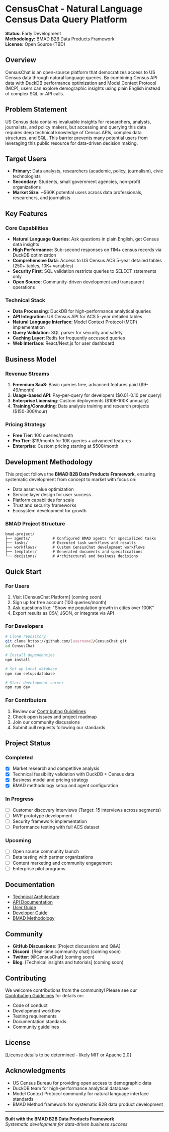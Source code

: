 # CensusChat - Natural Language Census Data Query Platform

**Status:** Early Development  
**Methodology:** BMAD B2B Data Products Framework  
**License:** Open Source (TBD)

## Overview

CensusChat is an open-source platform that democratizes access to US Census data through natural language queries. By combining Census API data with DuckDB performance optimization and Model Context Protocol (MCP), users can explore demographic insights using plain English instead of complex SQL or API calls.

## Problem Statement

US Census data contains invaluable insights for researchers, analysts, journalists, and policy makers, but accessing and querying this data requires deep technical knowledge of Census APIs, complex data structures, and SQL. This barrier prevents many potential users from leveraging this public resource for data-driven decision making.

## Target Users

- **Primary:** Data analysts, researchers (academic, policy, journalism), civic technologists
- **Secondary:** Students, small government agencies, non-profit organizations
- **Market Size:** ~560K potential users across data professionals, researchers, and journalists

## Key Features

### Core Capabilities
- **Natural Language Queries**: Ask questions in plain English, get Census data insights
- **High Performance**: Sub-second responses on 11M+ census records via DuckDB optimization  
- **Comprehensive Data**: Access to US Census ACS 5-year detailed tables (250+ tables, 10K+ variables)
- **Security First**: SQL validation restricts queries to SELECT statements only
- **Open Source**: Community-driven development and transparent operations

### Technical Stack
- **Data Processing**: DuckDB for high-performance analytical queries
- **API Integration**: US Census API for ACS 5-year detailed tables
- **Natural Language Interface**: Model Context Protocol (MCP) implementation
- **Query Validation**: SQL parser for security and safety
- **Caching Layer**: Redis for frequently accessed queries
- **Web Interface**: React/Next.js for user dashboard

## Business Model

### Revenue Streams
1. **Freemium SaaS**: Basic queries free, advanced features paid ($9-49/month)
2. **Usage-based API**: Pay-per-query for developers ($0.01-0.10 per query)
3. **Enterprise Licensing**: Custom deployments ($10K-100K annually)
4. **Training/Consulting**: Data analysis training and research projects ($150-300/hour)

### Pricing Strategy
- **Free Tier**: 100 queries/month
- **Pro Tier**: $19/month for 10K queries + advanced features
- **Enterprise**: Custom pricing starting at $500/month

## Development Methodology

This project follows the **BMAD B2B Data Products Framework**, ensuring systematic development from concept to market with focus on:

- Data asset value optimization
- Service layer design for user success
- Platform capabilities for scale
- Trust and security frameworks
- Ecosystem development for growth

### BMAD Project Structure
```
bmad-project/
├── agents/          # Configured BMAD agents for specialized tasks
├── tasks/           # Executed task workflows and results
├── workflows/       # Custom CensusChat development workflows  
├── templates/       # Generated documents and specifications
└── decisions/       # Architectural and business decisions
```

## Quick Start

### For Users
1. Visit [CensusChat Platform] (coming soon)
2. Sign up for free account (100 queries/month)
3. Ask questions like: "Show me population growth in cities over 100K"
4. Export results as CSV, JSON, or integrate via API

### For Developers
```bash
# Clone repository
git clone https://github.com/[username]/CensusChat.git
cd CensusChat

# Install dependencies
npm install

# Set up local database
npm run setup:database

# Start development server
npm run dev
```

### For Contributors
1. Review our [Contributing Guidelines](docs/CONTRIBUTING.md)
2. Check open issues and project roadmap
3. Join our community discussions
4. Submit pull requests following our standards

## Project Status

### Completed
- [x] Market research and competitive analysis
- [x] Technical feasibility validation with DuckDB + Census data
- [x] Business model and pricing strategy
- [x] BMAD methodology setup and agent configuration

### In Progress
- [ ] Customer discovery interviews (Target: 15 interviews across segments)
- [ ] MVP prototype development
- [ ] Security framework implementation
- [ ] Performance testing with full ACS dataset

### Upcoming
- [ ] Open source community launch
- [ ] Beta testing with partner organizations
- [ ] Content marketing and community engagement
- [ ] Enterprise pilot programs

## Documentation

- [Technical Architecture](docs/architecture.md)
- [API Documentation](docs/api.md)
- [User Guide](docs/user-guide.md)
- [Developer Guide](docs/developer-guide.md)
- [BMAD Methodology](bmad-project/README.md)

## Community

- **GitHub Discussions**: [Project discussions and Q&A]
- **Discord**: [Real-time community chat] (coming soon)
- **Twitter**: [@CensusChat] (coming soon)
- **Blog**: [Technical insights and tutorials] (coming soon)

## Contributing

We welcome contributions from the community! Please see our [Contributing Guidelines](docs/CONTRIBUTING.md) for details on:

- Code of conduct
- Development workflow
- Testing requirements
- Documentation standards
- Community guidelines

## License

[License details to be determined - likely MIT or Apache 2.0]

## Acknowledgments

- US Census Bureau for providing open access to demographic data
- DuckDB team for high-performance analytical database
- Model Context Protocol community for natural language interface standards
- BMAD Method framework for systematic B2B data product development

---

**Built with the BMAD B2B Data Products Framework**  
*Systematic development for data-driven business success*